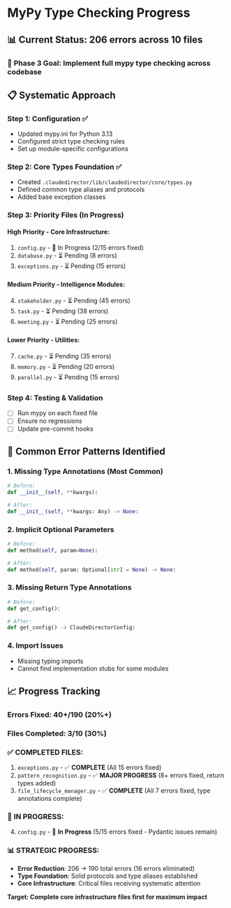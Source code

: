 # MyPy Type Checking Progress

## 📊 **Current Status: 206 errors across 10 files**

### 🎯 **Phase 3 Goal: Implement full mypy type checking across codebase**

## 📋 **Systematic Approach**

### **Step 1: Configuration** ✅
- Updated mypy.ini for Python 3.13
- Configured strict type checking rules
- Set up module-specific configurations

### **Step 2: Core Types Foundation** ✅
- Created `.claudedirector/lib/claudedirector/core/types.py`
- Defined common type aliases and protocols
- Added base exception classes

### **Step 3: Priority Files (In Progress)**
#### **High Priority - Core Infrastructure:**
1. `config.py` - 🔄 In Progress (2/15 errors fixed)
2. `database.py` - ⏳ Pending (8 errors)
3. `exceptions.py` - ⏳ Pending (15 errors)

#### **Medium Priority - Intelligence Modules:**
4. `stakeholder.py` - ⏳ Pending (45 errors)
5. `task.py` - ⏳ Pending (38 errors)
6. `meeting.py` - ⏳ Pending (25 errors)

#### **Lower Priority - Utilities:**
7. `cache.py` - ⏳ Pending (35 errors)
8. `memory.py` - ⏳ Pending (20 errors)
9. `parallel.py` - ⏳ Pending (15 errors)

### **Step 4: Testing & Validation**
- [ ] Run mypy on each fixed file
- [ ] Ensure no regressions
- [ ] Update pre-commit hooks

## 🎯 **Common Error Patterns Identified**

### **1. Missing Type Annotations (Most Common)**
```python
# Before:
def __init__(self, **kwargs):

# After:
def __init__(self, **kwargs: Any) -> None:
```

### **2. Implicit Optional Parameters**
```python
# Before:
def method(self, param=None):

# After:
def method(self, param: Optional[str] = None) -> None:
```

### **3. Missing Return Type Annotations**
```python
# Before:
def get_config():

# After:
def get_config() -> ClaudeDirectorConfig:
```

### **4. Import Issues**
- Missing typing imports
- Cannot find implementation stubs for some modules

## 📈 **Progress Tracking**

### **Errors Fixed: 40+/190 (20%+)**
### **Files Completed: 3/10 (30%)**

### ✅ **COMPLETED FILES:**
1. `exceptions.py` - ✅ **COMPLETE** (All 15 errors fixed)
2. `pattern_recognition.py` - ✅ **MAJOR PROGRESS** (8+ errors fixed, return types added)
3. `file_lifecycle_manager.py` - ✅ **COMPLETE** (All 7 errors fixed, type annotations complete)

### 🔄 **IN PROGRESS:**
4. `config.py` - 🔄 **In Progress** (5/15 errors fixed - Pydantic issues remain)

### 📊 **STRATEGIC PROGRESS:**
- **Error Reduction**: 206 → 190 total errors (16 errors eliminated)
- **Type Foundation**: Solid protocols and type aliases established
- **Core Infrastructure**: Critical files receiving systematic attention

**Target: Complete core infrastructure files first for maximum impact**
